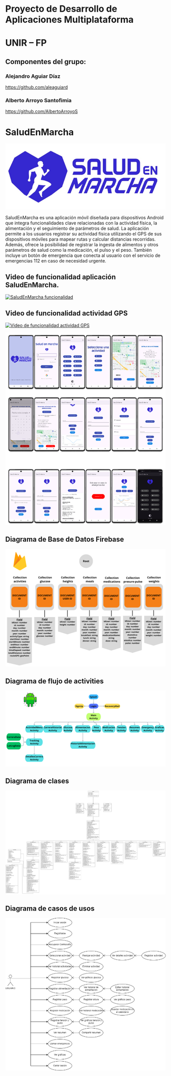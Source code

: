 # Proyecto de Desarrollo de Aplicaciones Multiplataforma 

# UNIR – FP

## Componentes del grupo:

### Alejandro Aguiar Díaz
https://github.com/aleaguiard

### Alberto Arroyo Santofimia
https://github.com/AlbertoArroyoS


# SaludEnMarcha 

![Imagen](img/logo2.png)


SaludEnMarcha es una aplicación móvil diseñada para dispositivos Android que integra funcionalidades clave relacionadas con la actividad física, la alimentación y el seguimiento de parámetros de salud. 
La aplicación permite a los usuarios registrar su actividad física utilizando el GPS de sus dispositivos móviles para mapear rutas y calcular distancias recorridas. 
Además, ofrece la posibilidad de registrar la ingesta de alimentos y otros parámetros de salud como la medicación, el pulso y el peso. 
También incluye un botón de emergencia que conecta al usuario con el servicio de emergencias 112 en caso de necesidad urgente.

## Video de funcionalidad aplicación SaludEnMarcha.

[![SaludEnMarcha funcionalidad](https://img.youtube.com/vi/s4cBCk83yH0/0.jpg)](https://youtu.be/s4cBCk83yH0)

## Video de funcionalidad actividad GPS

[![Video de funcionalidad actividad GPS](https://img.youtube.com/vi/I4r7qviXQro/0.jpg)](https://youtu.be/I4r7qviXQro)




![Imagen](img/mock.png)



## Diagrama de Base de Datos Firebase

![Imagen](img/Firebase.png)


## Diagrama de flujo de activities

![Imagen](img/DiagramaActivities.png)

## Diagrama de clases 

![Imagen](img/DiagramaClases.png)

## Diagrama de casos de usos

![Imagen](img/DiagramaUso.png)



